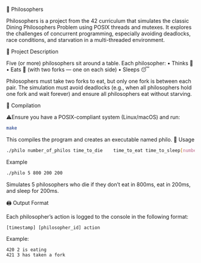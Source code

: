 🧠 Philosophers

Philosophers is a project from the 42 curriculum that simulates the classic Dining Philosophers Problem using POSIX threads and mutexes. It explores the challenges of concurrent programming, especially avoiding deadlocks, race conditions, and starvation in a multi-threaded environment.


📌 Project Description

Five (or more) philosophers sit around a table. Each philosopher:
	•	Thinks 🧠
	•	Eats 🍝 (with two forks — one on each side)
	•	Sleeps 😴

Philosophers must take two forks to eat, but only one fork is between each pair. The simulation must avoid deadlocks (e.g., when all philosophers hold one fork and wait forever) and ensure all philosophers eat without starving.

🔧 Compilation

⚠️Ensure you have a POSIX-compliant system (Linux/macOS) and run:

```bash
make
```
This compiles the program and creates an executable named philo.
🚀 Usage

```bash
./philo number_of_philos time_to_die 	time_to_eat time_to_sleep[number_of_times_each_philo_must_eat]
```
Example
```bash
./philo 5 800 200 200
```
Simulates 5 philosophers who die if they don’t eat in 800ms, eat in 200ms, and sleep for 200ms.

🖨 Output Format

Each philosopher’s action is logged to the console in the following format:

	[timestamp] [philosopher_id] action
Example:

	420 2 is eating
	421 3 has taken a fork
